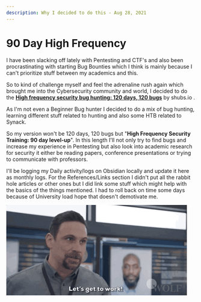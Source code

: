 ```yaml
---
description: Why I decided to do this - Aug 28, 2021
---
```


# 90 Day High Frequency

I have been slacking off lately with Pentesting and CTF's and also been procrastinating with starting Bug Bounties which I think is mainly because I can't prioritize stuff between my academics and this.

So to kind of challenge myself and feel the adrenaline rush again which brought me into the Cybersecurity community and world, I decided to do the [ **High frequency security bug hunting: 120 days, 120 bugs**](https://shubs.io/high-frequency-security-bug-hunting-120-days-120-bugs/) by shubs.io .

As I'm not even a Beginner Bug hunter I decided to do a mix of bug hunting, learning different stuff related to hunting and also some HTB related to Synack.

So my version won't be 120 days, 120 bugs but "**High Frequency Security Training: 90 day level-up**". In this length I'll not only try to find bugs and increase my experience in Pentesting but also look into academic research for security it either be reading papers, conference presentations or trying to communicate with professors.

I'll be logging my Daily activity/logs on Obsidian locally and update it here as monthly logs. For the References/Links section I didn't put all the rabbit hole articles or other ones but I did link some stuff which might help with the basics of the things mentioned. I had to roll back on time some days because of University load hope that doesn't demotivate me.

![](../.gitbook/assets/giphy.gif)

